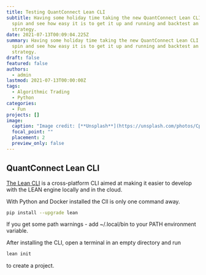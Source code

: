```yaml
---
title: Testing QuantConnect Lean CLI
subtitle: Having some holiday time taking the new QuantConnect Lean CLI for a
  spin and see how easy it is to get it up and running and backtest an easy
  strategy.
date: 2021-07-13T00:09:04.225Z
summary: Having some holiday time taking the new QuantConnect Lean CLI for a
  spin and see how easy it is to get it up and running and backtest an easy
  strategy.
draft: false
featured: false
authors:
  - admin
lastmod: 2021-07-13T00:00:00Z
tags:
  - Algorithmic Trading
  - Python
categories:
  - Fun
projects: []
image:
  caption: "Image credit: [**Unsplash**](https://unsplash.com/photos/CpkOjOcXdUY)"
  focal_point: ""
  placement: 2
  preview_only: false
---
```


## QuantConnect Lean CLI
[The Lean CLI](https://github.com/QuantConnect/lean-cli) is a cross-platform CLI aimed at making it easier to develop with the LEAN engine locally and in the cloud.

With Python and Docker installed the ClI is only one command away.
```bash 
pip install --upgrade lean
```
If you get some path warnings - add ~/.local/bin to your PATH environment variable.

After installing the CLI, open a terminal in an empty directory and run 
```bash
lean init 
```
to create a project.
